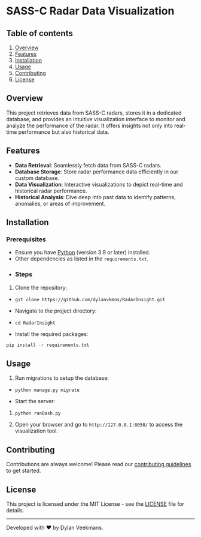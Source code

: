 # SASS-C Radar Data Visualization
## Table of contents

1.  [Overview](#overview)
2.  [Features](#features)
3.  [Installation](#installation)
4.  [Usage](#usage)
5.  [Contributing](#contributing)
6.  [License](#license)
## Overview

This project retrieves data from SASS-C radars, stores it in a dedicated database, and provides an intuitive visualization interface to monitor and analyze the performance of the radar. It offers insights not only into real-time performance but also historical data.

## Features
-   **Data Retrieval**: Seamlessly fetch data from SASS-C radars.
-   **Database Storage**: Store radar performance data efficiently in our custom database.
-   **Data Visualization**: Interactive visualizations to depict real-time and historical radar performance.
-   **Historical Analysis**: Dive deep into past data to identify patterns, anomalies, or areas of improvement.
## Installation
### Prerequisites

-   Ensure you have [Python](https://www.python.org/) (version 3.9 or later) installed.
-   Other dependencies as listed in the `requirements.txt`.
- ### Steps

1.  Clone the repository:
    

-   `git clone https://github.com/dylanvkmns/RadarInsight.git` 
    
-   Navigate to the project directory:

    
-   `cd RadarInsight` 
    
-   Install the required packages:

    

```bash
pip install -r requirements.txt
```
## Usage

1.  Run migrations to setup the database:

-   `python manage.py migrate` 
    
-   Start the server:

1.  `python runDash.py` 
    
2.  Open your browser and go to `http://127.0.0.1:8050/` to access the visualization tool.

## Contributing

Contributions are always welcome! Please read our [contributing guidelines](CONTRIBUTING.md) to get started.

## License

This project is licensed under the MIT License - see the [LICENSE](LICENSE) file for details.

----------

Developed with ❤️ by Dylan Veekmans.
